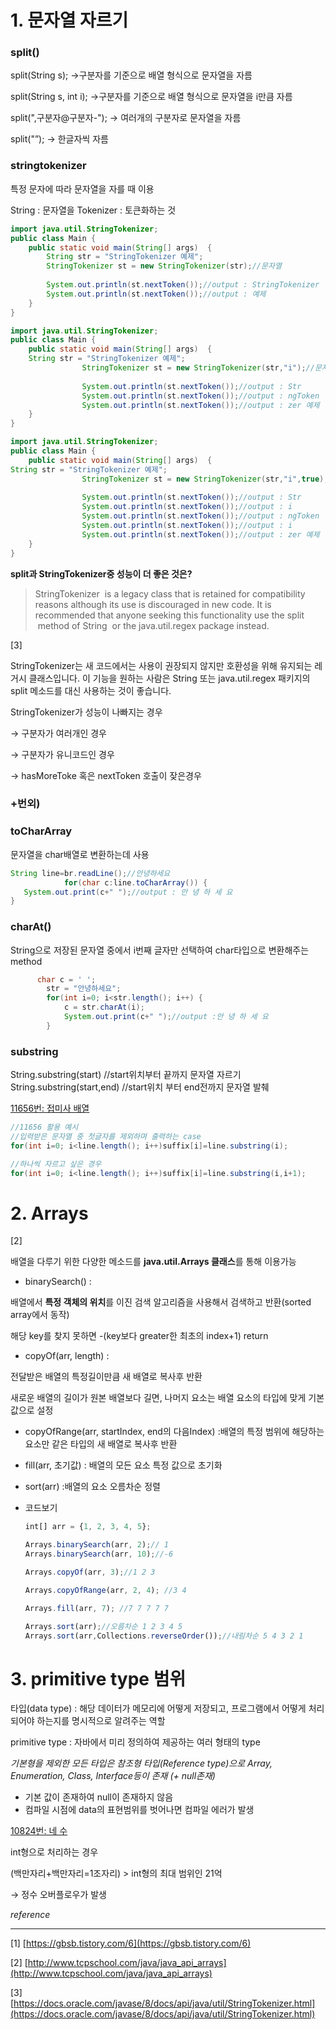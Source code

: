 
# 1. 문자열 자르기



### split()

split(String s); →구분자를 기준으로 배열 형식으로 문자열을 자름

split(String s, int i); →구분자를 기준으로 배열 형식으로 문자열을 i만큼 자름

split(",구분자@구분자-"); → 여러개의 구분자로 문자열을 자름

split("”); → 한글자씩 자름

### stringtokenizer

특정 문자에 따라 문자열을 자를 때 이용

String : 문자열을
Tokenizer : 토큰화하는 것

```java
import java.util.StringTokenizer;
public class Main {
	public static void main(String[] args)  {
		String str = "StringTokenizer 예제";
		StringTokenizer st = new StringTokenizer(str);//문자열
		
		System.out.println(st.nextToken());//output : StringTokenizer 
		System.out.println(st.nextToken());//output : 예제
	}
}
```

```java
import java.util.StringTokenizer;
public class Main {
	public static void main(String[] args)  {
	String str = "StringTokenizer 예제";
    			StringTokenizer st = new StringTokenizer(str,"i");//문자열,구분자
    			
    			System.out.println(st.nextToken());//output : Str
    			System.out.println(st.nextToken());//output : ngToken
    			System.out.println(st.nextToken());//output : zer 예제
	}
}
```

```java
import java.util.StringTokenizer;
public class Main {
	public static void main(String[] args)  {
String str = "StringTokenizer 예제";
    			StringTokenizer st = new StringTokenizer(str,"i",true);//문자열 구분자 true/false
    			
    			System.out.println(st.nextToken());//output : Str
    			System.out.println(st.nextToken());//output : i
    			System.out.println(st.nextToken());//output : ngToken
    			System.out.println(st.nextToken());//output : i
    			System.out.println(st.nextToken());//output : zer 예제
	}
}
```

**split과 StringTokenizer중 성능이 더 좋은 것은?**

> StringTokenizer
 is a legacy class that is retained for compatibility reasons although its use is discouraged in new code. It is recommended that anyone seeking this functionality use the split
 method of String
 or the java.util.regex package instead.
> 

[3]

StringTokenizer는 새 코드에서는 사용이 권장되지 않지만 호환성을 위해 유지되는 레거시 클래스입니다. 이 기능을 원하는 사람은 String 또는 java.util.regex 패키지의 split 메소드를 대신 사용하는 것이 좋습니다.

StringTokenizer가 성능이 나빠지는 경우

→ 구분자가 여러개인 경우

→ 구분자가 유니코드인 경우

→ hasMoreToke 혹은 nextToken 호출이 잦은경우

### +번외)

### toCharArray

문자열을 char배열로 변환하는데 사용

```java
String line=br.readLine();//안녕하세요
			for(char c:line.toCharArray()) {
   System.out.print(c+" ");//output : 안 녕 하 세 요
}
```

### charAt()

String으로 저장된 문자열 중에서 i번째 글자만 선택하여 char타입으로 변환해주는 method

```java
      char c = ' ';
    	str = "안녕하세요";
    	for(int i=0; i<str.length(); i++) {
    		c = str.charAt(i);
        	System.out.print(c+" ");//output :안 녕 하 세 요 
    	}
```

### ****substring****

String.substring(start) //start위치부터 끝까지 문자열 자르기
String.substring(start,end) //start위치 부터 end전까지 문자열 발췌

[11656번: 접미사 배열](https://www.acmicpc.net/problem/11656)


```java
//11656 활용 예시
//입력받은 문자열 중 첫글자를 제외하며 출력하는 case
for(int i=0; i<line.length(); i++)suffix[i]=line.substring(i);

//하나씩 자르고 싶은 경우
for(int i=0; i<line.length(); i++)suffix[i]=line.substring(i,i+1);
```

# 2. Arrays

[2]



배열을 다루기 위한 다양한 메소드를 **java.util.Arrays 클래스**를 통해 이용가능

- binarySearch() :

배열에서 **특정 객체의 위치**를 이진 검색 알고리즘을 사용해서 검색하고 반환(sorted array에서 동작)

해당 key를 찾지 못하면 -(key보다 greater한 최초의 index+1) return

- copyOf(arr, length) :

 전달받은 배열의 특정길이만큼 새 배열로 복사후 반환

새로운 배열의 길이가 원본 배열보다 길면, 나머지 요소는 배열 요소의 타입에 맞게 기본값으로 설정

- copyOfRange(arr, startIndex, end의 다음Index) :배열의 특정 범위에 해당하는 요소만 같은 타입의 새 배열로 복사후 반환
- fill(arr, 초기값) : 배열의 모든 요소 특정 값으로 초기화
- sort(arr) :배열의 요소 오름차순 정렬

- 코드보기
    
    ```jsx
    int[] arr = {1, 2, 3, 4, 5};
    
    Arrays.binarySearch(arr, 2);// 1
    Arrays.binarySearch(arr, 10);//-6 
    
    Arrays.copyOf(arr, 3);//1 2 3
    
    Arrays.copyOfRange(arr, 2, 4); //3 4
    
    Arrays.fill(arr, 7); //7 7 7 7 7
    
    Arrays.sort(arr);//오름차순 1 2 3 4 5
    Arrays.sort(arr,Collections.reverseOrder());//내림차순 5 4 3 2 1
    ```
    

# 3. primitive type 범위



타입(data type) : 해당 데이터가 메모리에 어떻게 저장되고, 프로그램에서 어떻게 처리되어야 하는지를 명시적으로 알려주는 역할

primitive type : 자바에서 미리 정의하여 제공하는 여러 형태의 type 

*기본형을 제외한 모든 타입은 참조형 타입(Reference type)으로 Array, Enumeration, Class, Interface등이 존재  (+ null존재)*

- 기본 값이 존재하여 null이 존재하지 않음
- 컴파일 시점에 data의 표현범위를 벗어나면 컴파일 에러가 발생

[10824번: 네 수](https://www.acmicpc.net/problem/10824)

 int형으로 처리하는 경우 

(백만자리+백만자리=1조자리) > int형의 최대 범위인 21억

→ 정수 오버플로우가 발생










*reference*

---

[1]  [https://gbsb.tistory.com/6](https://gbsb.tistory.com/6)

[2] [http://www.tcpschool.com/java/java_api_arrays](http://www.tcpschool.com/java/java_api_arrays)

[3][https://docs.oracle.com/javase/8/docs/api/java/util/StringTokenizer.html](https://docs.oracle.com/javase/8/docs/api/java/util/StringTokenizer.html)
